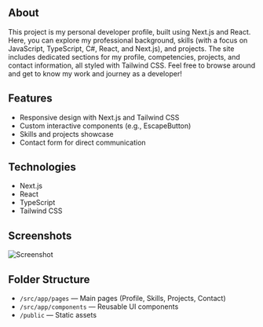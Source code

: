 ## About

This project is my personal developer profile, built using Next.js and React. Here, you can explore my professional background, skills (with a focus on JavaScript, TypeScript, C#, React, and Next.js), and projects. 
The site includes dedicated sections for my profile, competencies, projects, and contact information, all styled with Tailwind CSS. Feel free to browse around and get to know my work and journey as a developer!

## Features

- Responsive design with Next.js and Tailwind CSS
- Custom interactive components (e.g., EscapeButton)
- Skills and projects showcase
- Contact form for direct communication

## Technologies

- Next.js
- React
- TypeScript
- Tailwind CSS

## Screenshots

![Screenshot](Screenshots/Home.JPG)

## Folder Structure

- `/src/app/pages` — Main pages (Profile, Skills, Projects, Contact)
- `/src/app/components` — Reusable UI components
- `/public` — Static assets

